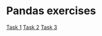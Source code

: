 # Pandas exercises
[Task 1](https://github.com/M4TI-21/pandas_exercises/blob/main/Exercise%201.md)
[Task 2](https://github.com/M4TI-21/pandas_exercises/blob/main/Exercise%202.md)
[Task 3](https://github.com/M4TI-21/pandas_exercises/blob/main/Exercise%203.md)